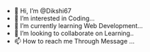 - 👋 Hi, I’m @Dikshi67
- 👀 I’m interested in Coding...
- 🌱 I’m currently learning Web Development...
- 💞️ I’m looking to collaborate on Learning..
- 📫 How to reach me  Through Message ...

<!---
Dikshi67/Dikshi67 is a ✨ special ✨ repository because its `README.md` (this file) appears on your GitHub profile.
You can click the Preview link to take a look at your changes.
--->
